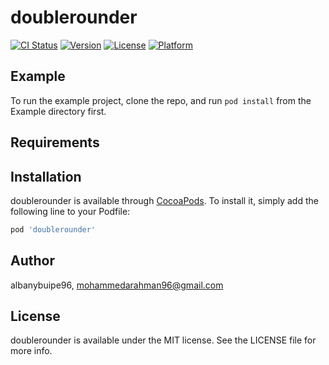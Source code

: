 # doublerounder

[![CI Status](https://img.shields.io/travis/albanybuipe96/doublerounder.svg?style=flat)](https://travis-ci.org/albanybuipe96/doublerounder)
[![Version](https://img.shields.io/cocoapods/v/doublerounder.svg?style=flat)](https://cocoapods.org/pods/doublerounder)
[![License](https://img.shields.io/cocoapods/l/doublerounder.svg?style=flat)](https://cocoapods.org/pods/doublerounder)
[![Platform](https://img.shields.io/cocoapods/p/doublerounder.svg?style=flat)](https://cocoapods.org/pods/doublerounder)

## Example

To run the example project, clone the repo, and run `pod install` from the Example directory first.

## Requirements

## Installation

doublerounder is available through [CocoaPods](https://cocoapods.org). To install
it, simply add the following line to your Podfile:

```ruby
pod 'doublerounder'
```

## Author

albanybuipe96, mohammedarahman96@gmail.com

## License

doublerounder is available under the MIT license. See the LICENSE file for more info.
